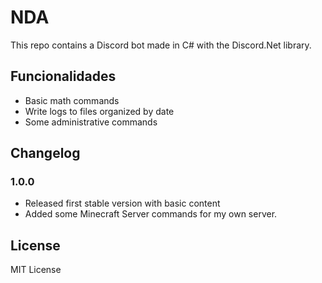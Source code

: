 # NDA
This repo contains a Discord bot made in C# with the Discord.Net library.

## Funcionalidades
* Basic math commands
* Write logs to files organized by date
* Some administrative commands

## Changelog

### 1.0.0

* Released first stable version with basic content
* Added some Minecraft Server commands for my own server.

## License

MIT License
